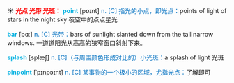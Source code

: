 ☀ <font color="red">**光点 光带 光斑：**</font>
<font color="sky blue">**point**</font> [pɒɪnt] 
<font color="#0070c0">n. [C] 指光的小点，即光点：</font>points of light of stars in the night sky 夜空中的点点星光

<font color="sky blue">**bar**</font> [bɑː] 
<font color="#0070c0">n. [C] 光带：</font>bars of sunlight slanted down from the tall narrow windows. 一道道阳光从高高的狭窄窗口斜射下来。
           
<font color="sky blue">**splash**</font> [splæʃ]
<font color="#0070c0">n. [C]（与周围颜色形成对比的）小光斑：</font>a splash of light 光斑
           
<font color="sky blue">**pinpoint**</font> [ˈpɪnpɔɪnt]
<font color="#0070c0">n. [C] 某事物的一个极小的区域，尤指光点：</font>了解即可
